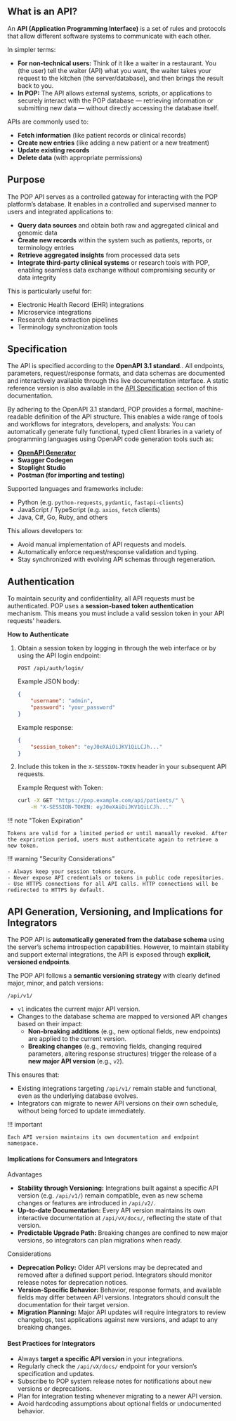 
## What is an API?

An **API (Application Programming Interface)** is a set of rules and protocols that allow different software systems to communicate with each other. 

In simpler terms:

- **For non-technical users:** Think of it like a waiter in a restaurant. You (the user) tell the waiter (API) what you want, the waiter takes your request to the kitchen (the server/database), and then brings the result back to you.
- **In POP:** The API allows external systems, scripts, or applications to securely interact with the POP database — retrieving information or submitting new data — without directly accessing the database itself.

APIs are commonly used to:

- **Fetch information** (like patient records or clinical records)
- **Create new entries** (like adding a new patient or a new treatment)
- **Update existing records**
- **Delete data** (with appropriate permissions)

## Purpose

The POP API serves as a controlled gateway for interacting with the POP platform’s database. It enables in a controlled and supervised manner to users and integrated applications to:

- **Query data sources** and obtain both raw and aggregated clinical and genomic data
- **Create new records** within the system such as patients, reports, or terminology entries
- **Retrieve aggregated insights** from processed data sets
- **Integrate third-party clinical systems** or research tools with POP, enabling seamless data exchange without compromising security or data integrity

This is particularly useful for:

- Electronic Health Record (EHR) integrations
- Microservice integrations
- Research data extraction pipelines
- Terminology synchronization tools

## Specification

The API is specified according to the **OpenAPI 3.1 standard**..  All endpoints, parameters, request/response formats, and data schemas are documented and interactively available through this live documentation interface.
A static reference version is also available in the [API Specification](specification.md) section of this documentation.

By adhering to the OpenAPI 3.1 standard, POP provides a formal, machine-readable definition of the API structure. This enables a wide range of tools and workflows for integrators, developers, and analysts:
You can automatically generate fully functional, typed client libraries in a variety of programming languages using OpenAPI code generation tools such as:

- **[OpenAPI Generator](https://openapi-generator.tech/)**
- **Swagger Codegen**
- **Stoplight Studio**
- **Postman (for importing and testing)**

Supported languages and frameworks include:
- Python (e.g. `python-requests`, `pydantic`, `fastapi-clients`)
- JavaScript / TypeScript (e.g. `axios`, `fetch` clients)
- Java, C#, Go, Ruby, and others

This allows developers to:
- Avoid manual implementation of API requests and models.
- Automatically enforce request/response validation and typing.
- Stay synchronized with evolving API schemas through regeneration.

## Authentication

To maintain security and confidentiality, all API requests must be authenticated.
POP uses a **session-based token authentication** mechanism. This means you must include a valid session token in your API requests' headers.

**How to Authenticate**

1. Obtain a session token by logging in through the web interface or by using the API login endpoint:
    ```
    POST /api/auth/login/
    ```

    Example JSON body:
    ```json
    {
        "username": "admin",
        "password": "your_password"
    }
    ```

    Example response:
    ```json
    {
        "session_token": "eyJ0eXAiOiJKV1QiLCJh..."
    }
    ```

2. Include this token in the `X-SESSION-TOKEN` header in your subsequent API requests.

    Example Request with Token:
    ```bash
    curl -X GET "https://pop.example.com/api/patients/" \
        -H "X-SESSION-TOKEN: eyJ0eXAiOiJKV1QiLCJh..."
    ```
!!! note "Token Expiration"
    
    Tokens are valid for a limited period or until manually revoked. After the expriration period, users must authenticate again to retrieve a new token.

!!! warning "Security Considerations"

    - Always keep your session tokens secure.
    - Never expose API credentials or tokens in public code repositories.
    - Use HTTPS connections for all API calls. HTTP connections will be redirected to HTTPS by default.

## API Generation, Versioning, and Implications for Integrators

The POP API is **automatically generated from the database schema** using the server’s schema introspection capabilities. However, to maintain stability and support external integrations, the API is exposed through **explicit, versioned endpoints**. 

The POP API follows a **semantic versioning strategy** with clearly defined major, minor, and patch versions:
```
/api/v1/
```

- `v1` indicates the current major API version.
- Changes to the database schema are mapped to versioned API changes based on their impact:
  - **Non-breaking additions** (e.g., new optional fields, new endpoints) are applied to the current version.
  - **Breaking changes** (e.g., removing fields, changing required parameters, altering response structures) trigger the release of a **new major API version** (e.g., `v2`).

This ensures that:
- Existing integrations targeting `/api/v1/` remain stable and functional, even as the underlying database evolves.
- Integrators can migrate to newer API versions on their own schedule, without being forced to update immediately.

!!! important 

    Each API version maintains its own documentation and endpoint namespace.

#### Implications for Consumers and Integrators

Advantages

- **Stability through Versioning:** Integrations built against a specific API version (e.g. `/api/v1/`) remain compatible, even as new schema changes or features are introduced in `/api/v2/`.
- **Up-to-date Documentation:** Every API version maintains its own interactive documentation at `/api/vX/docs/`, reflecting the state of that version.
- **Predictable Upgrade Path:** Breaking changes are confined to new major versions, so integrators can plan migrations when ready.

Considerations

- **Deprecation Policy:** Older API versions may be deprecated and removed after a defined support period. Integrators should monitor release notes for deprecation notices.
- **Version-Specific Behavior:** Behavior, response formats, and available fields may differ between API versions. Integrators should consult the documentation for their target version.
- **Migration Planning:** Major API updates will require integrators to review changelogs, test applications against new versions, and adapt to any breaking changes.

#### Best Practices for Integrators

- Always **target a specific API version** in your integrations.
- Regularly check the `/api/vX/docs/` endpoint for your version’s specification and updates.
- Subscribe to POP system release notes for notifications about new versions or deprecations.
- Plan for integration testing whenever migrating to a newer API version.
- Avoid hardcoding assumptions about optional fields or undocumented behavior.
